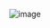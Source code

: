 ![image](https://github.com/beatrizveloso/aula-dobby-15.03.2024/assets/156534028/5cb7a781-9090-452e-9ff0-99de53e1d138)
